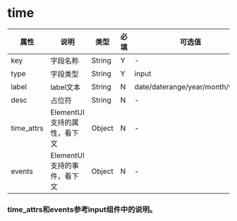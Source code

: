 # time

|属性        |      说明    |    类型   |         必填     |    可选值    |        默认值 |
| --- | --- | --- | --- |----|----|
| key        |      字段名称   |  String   |    Y  |    -   |   -    |
| type        |      字段类型   |  String   |    Y  |    input   |   input    |
| label        |     label文本   |  String   |    N  |    date/daterange/year/month/week   |   -    |
| desc        |     占位符   |  String   |    N  |    -   |   -    |
| time_attrs        |      ElementUI支持的属性，看下文   |  Object   |    N  |    -   |   {}    |
| events        |      ElementUI支持的事件，看下文   |  Object   |    N  |    -   |   {}    |

### time_attrs和events参考input组件中的说明。



